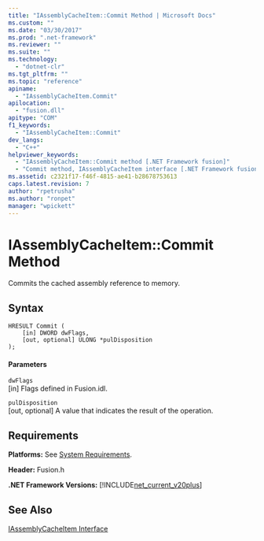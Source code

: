 ```yaml
---
title: "IAssemblyCacheItem::Commit Method | Microsoft Docs"
ms.custom: ""
ms.date: "03/30/2017"
ms.prod: ".net-framework"
ms.reviewer: ""
ms.suite: ""
ms.technology: 
  - "dotnet-clr"
ms.tgt_pltfrm: ""
ms.topic: "reference"
apiname: 
  - "IAssemblyCacheItem.Commit"
apilocation: 
  - "fusion.dll"
apitype: "COM"
f1_keywords: 
  - "IAssemblyCacheItem::Commit"
dev_langs: 
  - "C++"
helpviewer_keywords: 
  - "IAssemblyCacheItem::Commit method [.NET Framework fusion]"
  - "Commit method, IAssemblyCacheItem interface [.NET Framework fusion]"
ms.assetid: c2321f17-f46f-4815-ae41-b28678753613
caps.latest.revision: 7
author: "rpetrusha"
ms.author: "ronpet"
manager: "wpickett"
---
```

# IAssemblyCacheItem::Commit Method
Commits the cached assembly reference to memory.  
  
## Syntax  
  
```  
HRESULT Commit (  
    [in] DWORD dwFlags,   
    [out, optional] ULONG *pulDisposition  
);  
```  
  
#### Parameters  
 `dwFlags`  
 [in] Flags defined in Fusion.idl.  
  
 `pulDisposition`  
 [out, optional] A value that indicates the result of the operation.  
  
## Requirements  
 **Platforms:** See [System Requirements](../../../../docs/framework/get-started/system-requirements.md).  
  
 **Header:** Fusion.h  
  
 **.NET Framework Versions:** [!INCLUDE[net_current_v20plus](../../../../includes/net-current-v20plus-md.md)]  
  
## See Also  
 [IAssemblyCacheItem Interface](../../../../docs/framework/unmanaged-api/fusion/iassemblycacheitem-interface.md)